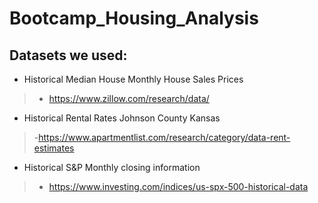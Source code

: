 # Bootcamp_Housing_Analysis

## Datasets we used:
-	Historical Median House Monthly House Sales Prices
>-	https://www.zillow.com/research/data/
-	Historical Rental Rates Johnson County Kansas
>-https://www.apartmentlist.com/research/category/data-rent-estimates
-	Historical S&P Monthly closing information
>-	https://www.investing.com/indices/us-spx-500-historical-data

